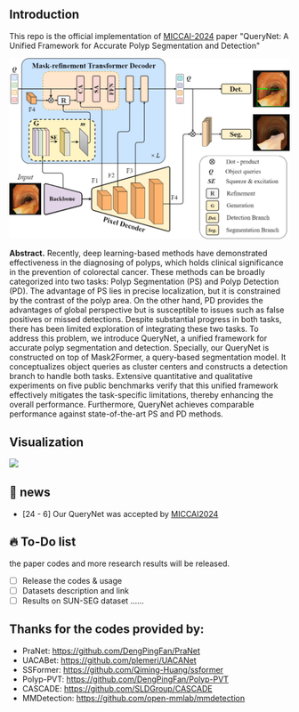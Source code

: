 

## Introduction
This repo is the official implementation of [MICCAI-2024](https://conferences.miccai.org/2024/en/default.asp) paper "QueryNet: A Unified Framework for Accurate Polyp Segmentation and Detection"

<img src="/Figures/query_net.png">

**Abstract.** Recently, deep learning-based methods have demonstrated effectiveness in the diagnosing of polyps, which holds clinical significance in the prevention of colorectal cancer. These methods can be broadly categorized into two tasks: Polyp Segmentation (PS) and Polyp Detection (PD). The advantage of PS lies in precise localization, but it is constrained by the contrast of the polyp area. On the other hand, PD provides the advantages of global perspective but is susceptible to issues such as false positives or missed detections. Despite substantial progress in both tasks, there has been limited exploration of integrating these two tasks. To address this problem, we introduce QueryNet, a unified framework for accurate polyp segmentation and detection. Specially, our QueryNet is  constructed on top of Mask2Former, a query-based segmentation model. It conceptualizes object queries as cluster centers and constructs a detection branch to handle both tasks. Extensive quantitative and qualitative experiments on five public benchmarks verify that this unified framework effectively mitigates the task-specific limitations, thereby enhancing the overall performance. Furthermore, QueryNet achieves comparable performance against state-of-the-art PS and PD methods.

## Visualization
<img src="/Figures/comparison.png">

## 📯 news
- [24 - 6] Our QueryNet was accepted by [MICCAI2024](https://conferences.miccai.org/2024/en/default.asp)

## 🔥 To-Do list
the paper codes and more research results will be released.
- [ ] Release the codes & usage
- [ ] Datasets description and link
- [ ] Results on SUN-SEG dataset
......

## Thanks for the codes provided by:
- PraNet: https://github.com/DengPingFan/PraNet
- UACABet: https://github.com/plemeri/UACANet
- SSFormer: https://github.com/Qiming-Huang/ssformer
- Polyp-PVT: https://github.com/DengPingFan/Polyp-PVT
- CASCADE: https://github.com/SLDGroup/CASCADE
- MMDetection: https://github.com/open-mmlab/mmdetection

